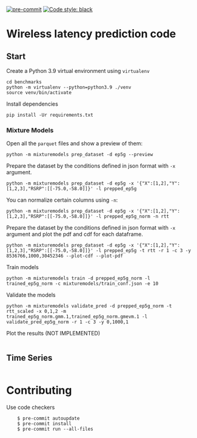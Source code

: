 [![pre-commit](https://img.shields.io/badge/pre--commit-enabled-brightgreen?logo=pre-commit&logoColor=white)](https://pre-commit.com/)
[![Code style: black](https://img.shields.io/badge/code%20style-black-000000.svg)](https://github.com/psf/black)

# Wireless latency prediction code


## Start

Create a Python 3.9 virtual environment using `virtualenv`

```
cd benchmarks
python -m virtualenv --python=python3.9 ./venv
source venv/bin/activate
```

Install dependencies

```
pip install -Ur requirements.txt
```

### Mixture Models

Open all the `parquet` files and show a preview of them:
```
python -m mixturemodels prep_dataset -d ep5g --preview
```

Prepare the dataset by the conditions defined in json format with `-x` argument.
```
python -m mixturemodels prep_dataset -d ep5g -x '{"X":[1,2],"Y":[1,2,3],"RSRP":[[-75.0,-58.0]]}' -l prepped_ep5g
```

You can normalize certain columns using `-n`:
```
python -m mixturemodels prep_dataset -d ep5g -x '{"X":[1,2],"Y":[1,2,3],"RSRP":[[-75.0,-58.0]]}' -l prepped_ep5g_norm -n rtt
```

Prepare the dataset by the conditions defined in json format with `-x` argument and plot the pdf and cdf for each dataframe.
```
python -m mixturemodels prep_dataset -d ep5g -x '{"X":[1,2],"Y":[1,2,3],"RSRP":[[-75.0,-58.0]]}' -l prepped_ep5g -t rtt -r 1 -c 3 -y 8536766,1000,30452346 --plot-cdf --plot-pdf
```

Train models
```
python -m mixturemodels train -d prepped_ep5g_norm -l trained_ep5g_norm -c mixturemodels/train_conf.json -e 10
```

Validate the models
```
python -m mixturemodels validate_pred -d prepped_ep5g_norm -t rtt_scaled -x 0,1,2 -m trained_ep5g_norm.gmm.1,trained_ep5g_norm.gmevm.1 -l validate_pred_ep5g_norm -r 1 -c 3 -y 0,1000,1
```

Plot the results (NOT IMPLEMENTED)
```
```

## Time Series

```
```
 

# Contributing

Use code checkers

        $ pre-commit autoupdate
        $ pre-commit install
        $ pre-commit run --all-files

